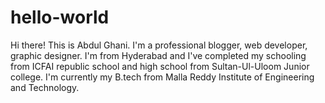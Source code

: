 # hello-world
Hi there! This is Abdul Ghani. I'm a professional blogger, web developer, graphic designer. I'm from Hyderabad and I've completed my schooling from ICFAI republic school and high school from Sultan-Ul-Uloom Junior college. I'm currently my B.tech from Malla Reddy Institute of Engineering and Technology.
